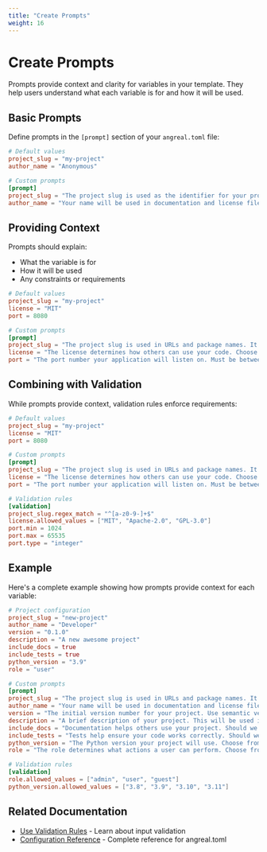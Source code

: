 ```yaml
---
title: "Create Prompts"
weight: 16
---
```


# Create Prompts

Prompts provide context and clarity for variables in your template. They help users understand what each variable is for and how it will be used.

## Basic Prompts

Define prompts in the `[prompt]` section of your `angreal.toml` file:

```toml
# Default values
project_slug = "my-project"
author_name = "Anonymous"

# Custom prompts
[prompt]
project_slug = "The project slug is used as the identifier for your project. It should be lowercase with hyphens. What should it be?"
author_name = "Your name will be used in documentation and license files. What is your full name?"
```

## Providing Context

Prompts should explain:
- What the variable is for
- How it will be used
- Any constraints or requirements

```toml
# Default values
project_slug = "my-project"
license = "MIT"
port = 8080

# Custom prompts
[prompt]
project_slug = "The project slug is used in URLs and package names. It should be lowercase with hyphens. What should it be?"
license = "The license determines how others can use your code. Choose from MIT, Apache-2.0, or GPL-3.0"
port = "The port number your application will listen on. Must be between 1024 and 65535"
```

## Combining with Validation

While prompts provide context, validation rules enforce requirements:

```toml
# Default values
project_slug = "my-project"
license = "MIT"
port = 8080

# Custom prompts
[prompt]
project_slug = "The project slug is used in URLs and package names. It should be lowercase with hyphens. What should it be?"
license = "The license determines how others can use your code. Choose from MIT, Apache-2.0, or GPL-3.0"
port = "The port number your application will listen on. Must be between 1024 and 65535"

# Validation rules
[validation]
project_slug.regex_match = "^[a-z0-9-]+$"
license.allowed_values = ["MIT", "Apache-2.0", "GPL-3.0"]
port.min = 1024
port.max = 65535
port.type = "integer"
```

## Example

Here's a complete example showing how prompts provide context for each variable:

```toml
# Project configuration
project_slug = "new-project"
author_name = "Developer"
version = "0.1.0"
description = "A new awesome project"
include_docs = true
include_tests = true
python_version = "3.9"
role = "user"

# Custom prompts
[prompt]
project_slug = "The project slug is used in URLs and package names. It should be lowercase with hyphens. What should it be?"
author_name = "Your name will be used in documentation and license files. What is your full name?"
version = "The initial version number for your project. Use semantic versioning (e.g., 0.1.0)"
description = "A brief description of your project. This will be used in package metadata and documentation"
include_docs = "Documentation helps others use your project. Should we include a docs directory? (true/false)"
include_tests = "Tests help ensure your code works correctly. Should we include a tests directory? (true/false)"
python_version = "The Python version your project will use. Choose from 3.8, 3.9, 3.10, or 3.11"
role = "The role determines what actions a user can perform. Choose from admin, user, or guest"

# Validation rules
[validation]
role.allowed_values = ["admin", "user", "guest"]
python_version.allowed_values = ["3.8", "3.9", "3.10", "3.11"]
```

## Related Documentation

- [Use Validation Rules](/angreal/how-to-guides/use-validation-rules) - Learn about input validation
- [Configuration Reference](/angreal/reference/configuration/) - Complete reference for angreal.toml
